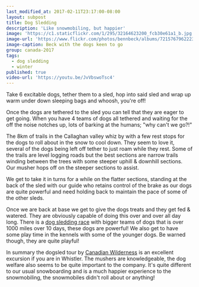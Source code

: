 ```yaml
---
last_modified_at: 2017-02-11T23:17:00-08:00
layout: subpost
title: Dog Sledding
description: 'Like snowmobiling, but happier'
image: 'https://c1.staticflickr.com/1/295/32164623200_fcb30e61a1_b.jpg'
image-url: 'https://www.flickr.com/photos/bennbeck/albums/72157679622239755'
image-caption: Beck with the dogs keen to go
group: canada-2017
tags:
  - dog sledding
  - winter
published: true
video-url: 'https://youtu.be/JvVbswoTsc4'
---
```


Take 6 excitable dogs, tether them to a sled, hop into said sled and wrap up warm under down sleeping bags and whoosh, you're off!

Once the dogs are tethered to the sled you can tell that they are eager to get going. When you have 4 teams of dogs all tethered and waiting for the off
the noise notches up, lots of barking at the humans; "why can't we go?!"

The 8km of trails in the Callaghan valley whiz by with a few rest stops for the dogs to roll about in the snow to cool down. They seem to love it, several of the
dogs being left off tether to just roam while they rest. Some of the trails are level logging roads but the best sections are narrow trails winding between the trees
with some steeper uphill & downhill sections. Our musher hops off on the steeper sections to assist.

We get to take it in turns for a while on the flatter sections, standing at the back of the sled with our guide who retains control of the brake as our dogs are
quite powerful and need holding back to maintain the pace of some of the other sleds.

Once we are back at base we get to give the dogs treats and they get fed & watered. They are obviously capable of doing this over and over all day long.
There is a [dog sledding race](http://yukonquest.com/) with bigger teams of dogs that is over 1000 miles over 10 days, these dogs are powerful! We also get
to have some play time in the kennels with some of the younger dogs. Be warned though, they are quite playful!

In summary the dogsled tour by [Canadian Wilderness](https://www.canadianwilderness.com/dogsled/) is an excellent excursion if you are in Whistler. The mushers are knowledgeable, the dog welfare also seems to be quite important to the company.
It's quite different to our usual snowboarding and is a much happier experience to the snowmobiling, the snowmobiles didn't roll about or anything!
